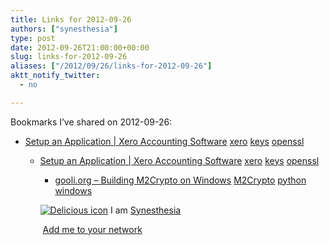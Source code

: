 ```yaml
---
title: Links for 2012-09-26
authors: ["synesthesia"]
type: post
date: 2012-09-26T21:00:00+00:00
slug: links-for-2012-09-26 
aliases: ["/2012/09/26/links-for-2012-09-26"]
aktt_notify_twitter:
  - no

---
```

Bookmarks I&#8217;ve shared on 2012-09-26:

  * [Setup an Application | Xero Accounting Software][1] 
    [xero][2] [keys][3] [openssl][4] </li> 
    
      * [Setup an Application | Xero Accounting Software][1] 
        [xero][2] [keys][3] [openssl][4] </li> 
        
          * [gooli.org &ndash; Building M2Crypto on Windows][5] 
            [M2Crypto][6] [python][7] [windows][8] </li> </ul> 
            
            <p class="deliciouslink">
              <a href="https://del.icio.us/synesthesia" title="See all my bookmarks on del.icio.us"><img src="https://www.synesthesia.co.uk/images/deliciousicon.jpg" alt="Delicious icon" /></a>&nbsp;I am <a href="https://del.icio.us/synesthesia" title="See all my bookmarks on del.icio.us">Synesthesia</a>
            </p>
            
            <p class="deliciouslink">
              <a href="https://del.icio.us/network?add=synesthesia" title="Add me to your del.icio.us network"><img src="https://www.synesthesia.co.uk/images/add.gif" alt="" /></a>&nbsp;<a href="https://del.icio.us/network?add=synesthesia" title="Add me to your del.icio.us network">Add me to your network</a>
            </p>

 [1]: https://blog.xero.com/developer/api-overview/setup-an-application/
 [2]: https://www.delicious.com/synesthesia/xero
 [3]: https://www.delicious.com/synesthesia/keys
 [4]: https://www.delicious.com/synesthesia/openssl
 [5]: https://www.gooli.org/blog/building-m2crypto-on-windows/
 [6]: https://www.delicious.com/synesthesia/M2Crypto
 [7]: https://www.delicious.com/synesthesia/python
 [8]: https://www.delicious.com/synesthesia/windows
